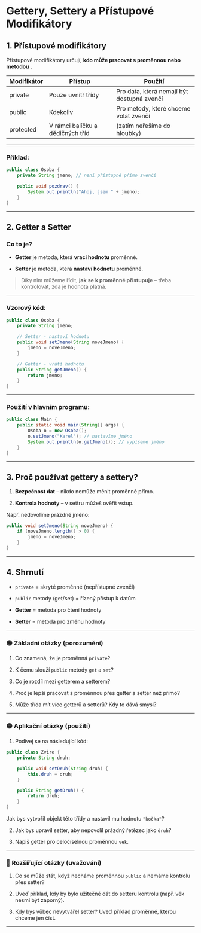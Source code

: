 # Gettery, Settery a Přístupové Modifikátory

## 1. Přístupové modifikátory

Přístupové modifikátory určují, **kdo může pracovat s proměnnou nebo metodou** .

| Modifikátor | Přístup                          | Použití                                    | 
|-------------|----------------------------------|--------------------------------------------| 
| private     | Pouze uvnitř třídy               | Pro data, která nemají být dostupná zvenčí | 
| public      | Kdekoliv                         | Pro metody, které chceme volat zvenčí      | 
| protected   | V rámci balíčku a dědičných tříd | (zatím neřešíme do hloubky)                | 

---

### Příklad:

```java
public class Osoba {
    private String jmeno; // není přístupné přímo zvenčí

    public void pozdrav() {
        System.out.println("Ahoj, jsem " + jmeno);
    }
}
```

---

## 2. Getter a Setter

### Co to je?

- **Getter**  je metoda, která **vrací hodnotu**  proměnné.

- **Setter**  je metoda, která **nastaví hodnotu**  proměnné.

> Díky nim můžeme řídit, **jak se k proměnné přistupuje**  – třeba kontrolovat, zda je hodnota platná.



---

### Vzorový kód:

```java
public class Osoba {
    private String jmeno;

    // Setter - nastaví hodnotu
    public void setJmeno(String noveJmeno) {
        jmeno = noveJmeno;
    }

    // Getter - vrátí hodnotu
    public String getJmeno() {
        return jmeno;
    }
}
```

---

### Použití v hlavním programu:

```java
public class Main {
    public static void main(String[] args) {
        Osoba o = new Osoba();
        o.setJmeno("Karel"); // nastavíme jméno
        System.out.println(o.getJmeno()); // vypíšeme jméno
    }
}
```

---

## 3. Proč používat gettery a settery?

1. **Bezpečnost dat**  – nikdo nemůže měnit proměnné přímo.

2. **Kontrola hodnoty**  – v settru můžeš ověřit vstup.

Např. nedovolíme prázdné jméno:

```java
public void setJmeno(String noveJmeno) {
    if (noveJmeno.length() > 0) {
        jmeno = noveJmeno;
    }
}
```

---

## 4. Shrnutí

- `private` = skryté proměnné (nepřístupné zvenčí)

- `public` metody (get/set) = řízený přístup k datům

- **Getter**  = metoda pro čtení hodnoty

- **Setter**  = metoda pro změnu hodnoty

---


### 🟢 Základní otázky (porozumění)

1. Co znamená, že je proměnná `private`?

2. K čemu slouží `public` metody `get` a `set`?

3. Co je rozdíl mezi getterem a setterem?

4. Proč je lepší pracovat s proměnnou přes getter a setter než přímo?

5. Může třída mít více getterů a setterů? Kdy to dává smysl?

---

### 🟡 Aplikační otázky (použití)

1. Podívej se na následující kód:

```java
public class Zvire {
    private String druh;

    public void setDruh(String druh) {
        this.druh = druh;
    }

    public String getDruh() {
        return druh;
    }
}
```

Jak bys vytvořil objekt této třídy a nastavil mu hodnotu `"kočka"`?

2. Jak bys upravil setter, aby nepovolil prázdný řetězec jako `druh`?

3. Napiš getter pro celočíselnou proměnnou `vek`.

---

### 🔴 Rozšiřující otázky (uvažování)

1. Co se může stát, když necháme proměnnou `public` a nemáme kontrolu přes setter?

2. Uveď příklad, kdy by bylo užitečné dát do setteru kontrolu (např. věk nesmí být záporný).

3. Kdy bys vůbec nevytvářel setter? Uveď příklad proměnné, kterou chceme jen číst.

---